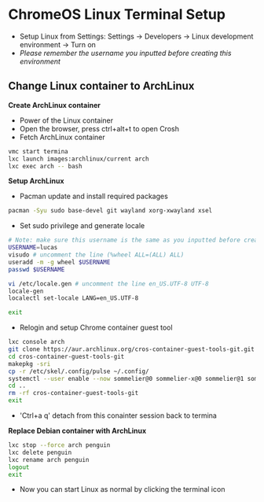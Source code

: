 # ChromeOS Linux Terminal Setup
- Setup Linux from Settings: Settings -> Developers -> Linux development environment -> Turn on
- *Please remember the username you inputted before creating this environment*

## Change Linux container to ArchLinux

**Create ArchLinux container**
- Power of the Linux container
- Open the browser, press ctrl+alt+t to open Crosh
- Fetch ArchLinux container
```bash
vmc start termina
lxc launch images:archlinux/current arch
lxc exec arch -- bash
```

**Setup ArchLinux**
- Pacman update and install required packages
```bash
pacman -Syu sudo base-devel git wayland xorg-xwayland xsel
```
- Set sudo privilege and generate locale
```bash
# Note: make sure this username is the same as you inputted before creating the container
USERNAME=lucas
visudo # uncomment the line (%wheel ALL=(ALL) ALL)
useradd -m -g wheel $USERNAME
passwd $USERNAME

vi /etc/locale.gen # uncomment the line en_US.UTF-8 UTF-8
locale-gen
localectl set-locale LANG=en_US.UTF-8

exit
```
- Relogin and setup Chrome container guest tool
```bash
lxc console arch
git clone https://aur.archlinux.org/cros-container-guest-tools-git.git
cd cros-container-guest-tools-git
makepkg -sri
cp -r /etc/skel/.config/pulse ~/.config/
systemctl --user enable --now sommelier@0 sommelier-x@0 sommelier@1 sommelier-x@1
cd ..
rm -rf cros-container-guest-tools-git
exit
```
- 'Ctrl+a q' detach from this conainter session back to termina

**Replace Debian container with ArchLinux**
```bash
lxc stop --force arch penguin
lxc delete penguin
lxc rename arch penguin
logout
exit
```
- Now you can start Linux as normal by clicking the terminal icon
